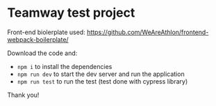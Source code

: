 # Teamway test project

Front-end biolerplate used: https://github.com/WeAreAthlon/frontend-webpack-boilerplate/

Download the code and:

- `npm i` to install the dependencies
- `npm run dev` to start the dev server and run the application
- `npm run test` to run the test (test done with cypress library)

Thank you!

